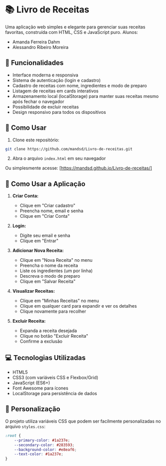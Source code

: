 # 📚 Livro de Receitas

Uma aplicação web simples e elegante para gerenciar suas receitas favoritas, construída com HTML, CSS e JavaScript puro.
Alunos:
- Amanda Ferreira Dahm
- Alessandro Ribeiro Moreira

## 🌟 Funcionalidades

-  Interface moderna e responsiva
-  Sistema de autenticação (login e cadastro)
-  Cadastro de receitas com nome, ingredientes e modo de preparo
-  Listagem de receitas em cards interativos
-  Armazenamento local (localStorage) para manter suas receitas mesmo após fechar o navegador
-  Possibilidade de excluir receitas
-  Design responsivo para todos os dispositivos

## 🚀 Como Usar

1. Clone este repositório:
```bash
git clone https://github.com/mandsd/Livro-de-receitas.git
```

2. Abra o arquivo `index.html` em seu navegador

Ou simplesmente acesse: [https://mandsd.github.io/Livro-de-receitas/] 

## 📱 Como Usar a Aplicação

1. **Criar Conta:**
   - Clique em "Criar cadastro"
   - Preencha nome, email e senha
   - Clique em "Criar Conta"

2. **Login:**
   - Digite seu email e senha
   - Clique em "Entrar"

3. **Adicionar Nova Receita:**
   - Clique em "Nova Receita" no menu
   - Preencha o nome da receita
   - Liste os ingredientes (um por linha)
   - Descreva o modo de preparo
   - Clique em "Salvar Receita"

4. **Visualizar Receitas:**
   - Clique em "Minhas Receitas" no menu
   - Clique em qualquer card para expandir e ver os detalhes
   - Clique novamente para recolher

5. **Excluir Receita:**
   - Expanda a receita desejada
   - Clique no botão "Excluir Receita"
   - Confirme a exclusão

## 💻 Tecnologias Utilizadas

- HTML5
- CSS3 (com variáveis CSS e Flexbox/Grid)
- JavaScript (ES6+)
- Font Awesome para ícones
- LocalStorage para persistência de dados

## 🎨 Personalização

O projeto utiliza variáveis CSS que podem ser facilmente personalizadas no arquivo `styles.css`:

```css
:root {
    --primary-color: #1a237e;
    --secondary-color: #283593;
    --background-color: #e8eaf6;
    --text-color: #1a237e;
}
```

